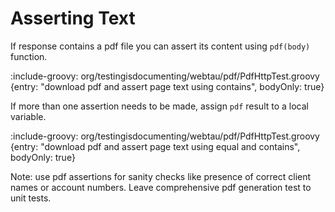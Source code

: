 # Asserting Text

If response contains a pdf file you can assert its content using `pdf(body)` function.

:include-groovy: org/testingisdocumenting/webtau/pdf/PdfHttpTest.groovy {entry: "download pdf and assert page text using contains", bodyOnly: true}
 
If more than one assertion needs to be made, assign `pdf` result to a local variable.
 
:include-groovy: org/testingisdocumenting/webtau/pdf/PdfHttpTest.groovy {entry: "download pdf and assert page text using equal and contains", bodyOnly: true}

Note: use pdf assertions for sanity checks like presence of correct client names or account numbers. Leave comprehensive pdf generation test to unit tests.